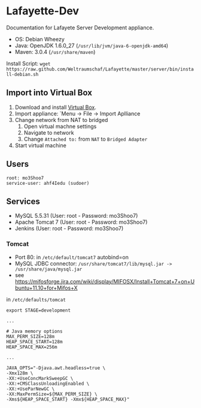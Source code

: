 # Lafayette-Dev

Documentation for Lafayete Server Development appliance.

- OS: Debian Wheezy
- Java: OpenJDK 1.6.0_27 (`/usr/lib/jvm/java-6-openjdk-amd64`)
- Maven: 3.0.4 (`/usr/share/maven`)

Install Script: `wget https://raw.github.com/Weltraumschaf/Lafayette/master/server/bin/install-debian.sh`

## Import into Virtual Box

1. Download and install [Virtual Box][1]. 
2. Import appliance: `Menu -> File -> Import Aplliance
3. Change network from NAT to bridged
    1. Open virtual machne settings
    2. Navigate to network
    3. Change `Attached to:` from `NAT` to `Bridged Adapter`
4. Start virtual machine

## Users

    root: mo3Shoo7
    service-user: ahf4Iedu (sudoer)

## Services

* MySQL 5.5.31 (User: root - Password: mo3Shoo7)
* Apache Tomcat 7 (User: root - Password: mo3Shoo7)
* Jenkins (User: root - Password: mo3Shoo7)

### Tomcat

- Port 80: in `/etc/default/tomcat7` autobind=on
- MySQL JDBC connector: `/usr/share/tomcat7/lib/mysql.jar -> /usr/share/java/mysql.jar`
- see https://mifosforge.jira.com/wiki/display/MIFOSX/Install+Tomcat+7+on+Ubuntu+11.10+for+Mifos+X

in `/etc/defaults/tomcat`

    export STAGE=development
    
    ...

    # Java memory options
    MAX_PERM_SIZE=128m
    HEAP_SPACE_START=128m
    HEAP_SPACE_MAX=256m

    ...

    JAVA_OPTS="-Djava.awt.headless=true \
    -Xmx128m \
    -XX:+UseConcMarkSweepGC \
    -XX:+CMSClassUnloadingEnabled \
    -XX:+UseParNewGC \
    -XX:MaxPermSize=${MAX_PERM_SIZE} \
    -Xms${HEAP_SPACE_START} -Xmx${HEAP_SPACE_MAX}"

[1]: https://www.virtualbox.org/wiki/Downloads